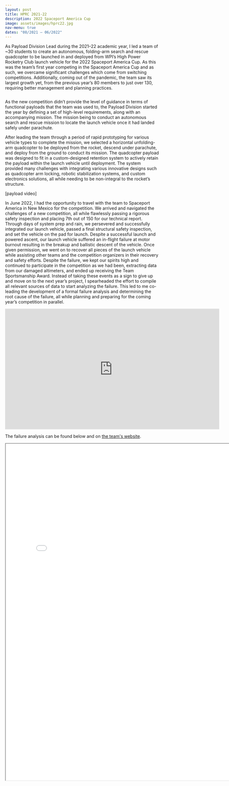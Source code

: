 ```yaml
---
layout: post
title: HPRC 2021-22
description: 2022 Spaceport America Cup
image: assets/images/hprc22.jpg
nav-menu: true
dates: "08/2021 – 06/2022"
---
```


As Payload Division Lead during the 2021–22 academic year, I led a team of ~30 students to create an autonomous, folding-arm search and rescue quadcopter to be launched in and deployed from WPI’s High Power Rocketry Club launch vehicle for the 2022 Spaceport America Cup. As this was the team’s first year competing in the Spaceport America Cup and as such, we overcame significant challenges which come from switching competitions. Additionally, coming out of the pandemic, the team saw its largest growth yet, from the previous year’s 80 members to just over 130, requiring better management and planning practices.

<span class="image fit-med"><img src="{% link assets/images/hprc22/team-photo.jpg %}" alt="" /></span>

As the new competition didn’t provide the level of guidance in terms of functional payloads that the team was used to, the Payload Division started the year by defining a set of high-level requirements, along with an accompanying mission. The mission being to conduct an autonomous search and rescue mission to locate the launch vehicle once it had landed safely under parachute.

After leading the team through a period of rapid prototyping for various vehicle types to complete the mission, we selected a horizontal unfolding-arm quadcopter to be deployed from the rocket, descend under parachute, and deploy from the ground to conduct its mission. The quadcopter payload was designed to fit in a custom-designed retention system to actively retain the payload within the launch vehicle until deployment. The system provided many challenges with integrating various innovative designs such as quadcopter arm locking, robotic stabilization systems, and custom electronics solutions, all while needing to be non-integral to the rocket’s structure.

[payload video]

In June 2022, I had the opportunity to travel with the team to Spaceport America in New Mexico for the competition. We arrived and navigated the challenges of a new competition, all while flawlessly passing a rigorous safety inspection and placing 7th out of 150 for our technical report. Through days of system prep and rain, we persevered and successfully integrated our launch vehicle, passed a final structural safety inspection, and set the vehicle on the pad for launch. Despite a successful launch and powered ascent, our launch vehicle suffered an in-flight failure at motor burnout resulting in the breakup and ballistic descent of the vehicle. Once given permission, we went on to recover all pieces of the launch vehicle while assisting other teams and the competition organizers in their recovery and safety efforts. Despite the failure, we kept our spirits high and continued to participate in the competition as we had been, extracting data from our damaged altimeters, and ended up receiving the Team Sportsmanship Award. Instead of taking these events as a sign to give up and move on to the next year’s project, I spearheaded the effort to compile all relevant sources of data to start analyzing the failure. This led to me co-leading the development of a formal failure analysis and determining the root cause of the failure, all while planning and preparing for the coming year’s competition in parallel.

<iframe width="700" height="394" src="https://www.youtube.com/embed/myf2oY1MtIA" style="display:block;margin:auto;" frameborder="0" allow="accelerometer; autoplay; encrypted-media; gyroscope; picture-in-picture" allowfullscreen="true"></iframe>

The failure analysis can be found below and on <a href="https://aiaa.wpi.edu/hprc/aquila">the team's website</a>.

<iframe src="/assets/81_failure_investigation_report.pdf" style="display:block;margin:auto;" width="800px" height="1100px"></iframe>
